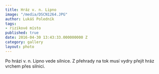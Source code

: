 ```yaml
---
title: Hráz v. n. Lipno
image: "/media/DSCN1264.JPG"
author: Lukáš Poledník
tags:
- rizikové místo
published: true
date: 2016-04-30 13:43:33.000000000 Z
category: gallery
layout: photo
---
```

Po hrázi v. n. Lipno vede silnice. Z přehrady na tok musí vydry přejít
hráz vrchem přes silnici.
